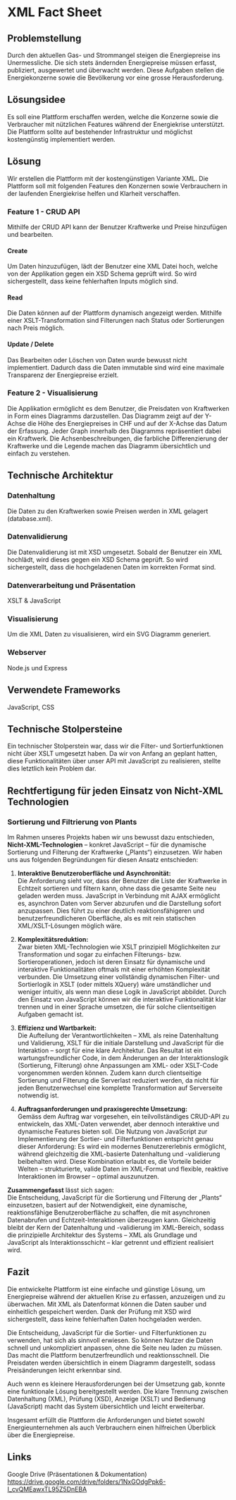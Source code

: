 # XML Fact Sheet

## Problemstellung
Durch den aktuellen Gas- und Strommangel steigen die Energiepreise ins Unermessliche. Die sich stets ändernden Energiepreise müssen erfasst, publiziert, ausgewertet und überwacht werden. Diese Aufgaben stellen die Energiekonzerne sowie die Bevölkerung vor eine grosse Herausforderung.

## Lösungsidee
Es soll eine Plattform erschaffen werden, welche die Konzerne sowie die Verbraucher mit nützlichen Features während der Energiekrise unterstützt. Die Plattform sollte auf bestehender Infrastruktur und möglichst kostengünstig implementiert werden.

## Lösung
Wir erstellen die Plattform mit der kostengünstigen Variante XML. Die Plattform soll mit folgenden Features den Konzernen sowie Verbrauchern in der laufenden Energiekrise helfen und Klarheit verschaffen.

### Feature 1 - CRUD API
Mithilfe der CRUD API kann der Benutzer Kraftwerke und Preise hinzufügen und bearbeiten.

#### Create
Um Daten hinzuzufügen, lädt der Benutzer eine XML Datei hoch, welche von der Applikation gegen ein XSD Schema geprüft wird. So wird sichergestellt, dass keine fehlerhaften Inputs möglich sind.

#### Read
Die Daten können auf der Plattform dynamisch angezeigt werden. Mithilfe einer XSLT-Transformation sind Filterungen nach Status oder Sortierungen nach Preis möglich.

#### Update / Delete
Das Bearbeiten oder Löschen von Daten wurde bewusst nicht implementiert. Dadurch dass die Daten immutable sind wird eine maximale Transparenz der Energiepreise erzielt.

### Feature 2 - Visualisierung
Die Applikation ermöglicht es dem Benutzer, die Preisdaten von Kraftwerken in Form eines Diagramms darzustellen. Das Diagramm zeigt auf der Y-Achse die Höhe des Energiepreises in CHF und auf der X-Achse das Datum der Erfassung. Jeder Graph innerhalb des Diagramms repräsentiert dabei ein Kraftwerk. Die Achsenbeschreibungen, die farbliche Differenzierung der Kraftwerke und die Legende machen das Diagramm übersichtlich und einfach zu verstehen.

## Technische Architektur
### Datenhaltung
Die Daten zu den Kraftwerken sowie Preisen werden in XML gelagert (database.xml).

### Datenvalidierung
Die Datenvalidierung ist mit XSD umgesetzt. Sobald der Benutzer ein XML hochlädt, wird dieses gegen ein XSD Schema geprüft. So wird sichergestellt, dass die hochgeladenen Daten im korrekten Format sind.

### Datenverarbeitung und Präsentation
XSLT & JavaScript

### Visualisierung
Um die XML Daten zu visualisieren, wird ein SVG Diagramm generiert.

### Webserver
Node.js und Express

## Verwendete Frameworks
JavaScript, CSS

## Technische Stolpersteine
Ein technischer Stolperstein war, dass wir die Filter- und Sortierfunktionen nicht über XSLT umgesetzt haben. Da wir von Anfang an geplant hatten, diese Funktionalitäten über unser API mit JavaScript zu realisieren, stellte dies letztlich kein Problem dar.

## Rechtfertigung für jeden Einsatz von Nicht-XML Technologien
### Sortierung und Filtrierung von Plants
Im Rahmen unseres Projekts haben wir uns bewusst dazu entschieden, **Nicht-XML-Technologien** – konkret JavaScript – für die dynamische Sortierung und Filterung der Kraftwerke („Plants“) einzusetzen. 
Wir haben uns aus folgenden Begründungen für diesen Ansatz entschieden:

1. **Interaktive Benutzeroberfläche und Asynchronität:**  
   Die Anforderung sieht vor, dass der Benutzer die Liste der Kraftwerke in Echtzeit sortieren und filtern kann, ohne dass die gesamte Seite neu geladen werden muss. JavaScript in Verbindung mit AJAX ermöglicht es, asynchron Daten vom Server abzurufen und die Darstellung sofort anzupassen. Dies führt zu einer deutlich reaktionsfähigeren und benutzerfreundlicheren Oberfläche, als es mit rein statischen XML/XSLT-Lösungen möglich wäre.

2. **Komplexitätsreduktion:**  
   Zwar bieten XML-Technologien wie XSLT prinzipiell Möglichkeiten zur Transformation und sogar zu einfachen Filterungs- bzw. Sortieroperationen, jedoch ist deren Einsatz für dynamische und interaktive Funktionalitäten oftmals mit einer erhöhten Komplexität verbunden. Die Umsetzung einer vollständig dynamischen Filter- und Sortierlogik in XSLT (oder mittels XQuery) wäre umständlicher und weniger intuitiv, als wenn man diese Logik in JavaScript abbildet. Durch den Einsatz von JavaScript können wir die interaktive Funktionalität klar trennen und in einer Sprache umsetzen, die für solche clientseitigen Aufgaben gemacht ist.

3. **Effizienz und Wartbarkeit:**  
   Die Aufteilung der Verantwortlichkeiten – XML als reine Datenhaltung und Validierung, XSLT für die initiale Darstellung und JavaScript für die Interaktion – sorgt für eine klare Architektur. Das Resultat ist ein wartungsfreundlicher Code, in dem Änderungen an der Interaktionslogik (Sortierung, Filterung) ohne Anpassungen am XML- oder XSLT-Code vorgenommen werden können. Zudem kann durch clientseitige Sortierung und Filterung die Serverlast reduziert werden, da nicht für jeden Benutzerwechsel eine komplette Transformation auf Serverseite notwendig ist.

4. **Auftragsanforderungen und praxisgerechte Umsetzung:**  
   Gemäss dem Auftrag war vorgesehen, ein teilvollständiges CRUD-API zu entwickeln, das XML-Daten verwendet, aber dennoch interaktive und dynamische Features bieten soll. Die Nutzung von JavaScript zur Implementierung der Sortier- und Filterfunktionen entspricht genau dieser Anforderung: Es wird ein modernes Benutzererlebnis ermöglicht, während gleichzeitig die XML-basierte Datenhaltung und -validierung beibehalten wird. Diese Kombination erlaubt es, die Vorteile beider Welten – strukturierte, valide Daten im XML-Format und flexible, reaktive Interaktionen im Browser – optimal auszunutzen.

**Zusammengefasst** lässt sich sagen:  
Die Entscheidung, JavaScript für die Sortierung und Filterung der „Plants“ einzusetzen, basiert auf der Notwendigkeit, eine dynamische, reaktionsfähige Benutzeroberfläche zu schaffen, die mit asynchronen Datenabrufen und Echtzeit-Interaktionen überzeugen kann. Gleichzeitig bleibt der Kern der Datenhaltung und -validierung im XML-Bereich, sodass die prinzipielle Architektur des Systems – XML als Grundlage und JavaScript als Interaktionsschicht – klar getrennt und effizient realisiert wird.

## Fazit
Die entwickelte Plattform ist eine einfache und günstige Lösung, um Energiepreise während der aktuellen Krise zu erfassen, anzuzeigen und zu überwachen. Mit XML als Datenformat können die Daten sauber und einheitlich gespeichert werden. Dank der Prüfung mit XSD wird sichergestellt, dass keine fehlerhaften Daten hochgeladen werden.

Die Entscheidung, JavaScript für die Sortier- und Filterfunktionen zu verwenden, hat sich als sinnvoll erwiesen. So können Nutzer die Daten schnell und unkompliziert anpassen, ohne die Seite neu laden zu müssen. Das macht die Plattform benutzerfreundlich und reaktionsschnell. Die Preisdaten werden übersichtlich in einem Diagramm dargestellt, sodass Preisänderungen leicht erkennbar sind.

Auch wenn es kleinere Herausforderungen bei der Umsetzung gab, konnte eine funktionale Lösung bereitgestellt werden. Die klare Trennung zwischen Datenhaltung (XML), Prüfung (XSD), Anzeige (XSLT) und Bedienung (JavaScript) macht das System übersichtlich und leicht erweiterbar.

Insgesamt erfüllt die Plattform die Anforderungen und bietet sowohl Energieunternehmen als auch Verbrauchern einen hilfreichen Überblick über die Energiepreise.

## Links
Google Drive (Präsentationen & Dokumentation) https://drive.google.com/drive/folders/1NxGOdgPpk6-I_cvQMEawxTL95Z5DnEBA
